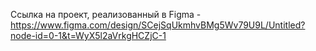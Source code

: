 Ссылка на проект, реализованный в Figma -  https://www.figma.com/design/SCejSqUkmhvBMg5Wv79U9L/Untitled?node-id=0-1&t=WyX5l2aVrkgHCZjC-1
